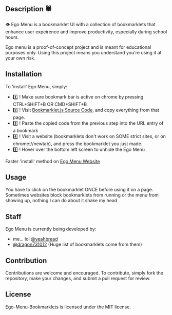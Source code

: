 ## Description 🕷
👁 Ego Menu is a bookmarklet UI with a collection of bookmarklets that enhance user expeirence and improve productivity, especially during school hours.

Ego menu is a proof-of-concept project and is meant for educational purposes only. Using this project means you understand you're using it at your own risk.



## Installation
To 'install' Ego Menu, simply:
- 1️⃣ ! Make sure bookmark bar is active on chrome by pressing CTRL+SHIFT+B OR CMD+SHIFT+B
- 2️⃣ ! Visit [Bookmarklet.js Source Code](https://raw.githubusercontent.com/yeahbread/Ego-Menu-Bookmarklets/main/bookmarklet.js), and copy everything from that page.
- 3️⃣ ! Paste the copied code from the previous step into the URL entry of a bookmark
- 4️⃣ ! Visit a website (bookmarklets don't work on SOME strict sites, or on chrome://newtab), and press the bookmarklet you just made.
- 5️⃣ ! Hover over the bottom left screen to unhide the Ego Menu


Faster 'install' method on [Ego Menu Website](https://yeahbread.github.io/#ego-menu)
## Usage
 You have to click on the bookmarklet ONCE before using it on a page. Sometimes websites block bookmarklets from running or the menu from showing up, nothing I can do about it shake my head

## Staff
Ego Menu is currently being developed by:
- me... lol [@yeahbread](https://github.com/yeahbread)
- [@dragon731012](https://github.com/dragon731012) (Huge list of bookmarklets come from them)

## Contribution
Contributions are welcome and encouraged. To contribute, simply fork the repository, make your changes, and submit a pull request for review.

## License 
Ego-Menu-Bookmarklets is licensed under the MIT license.
